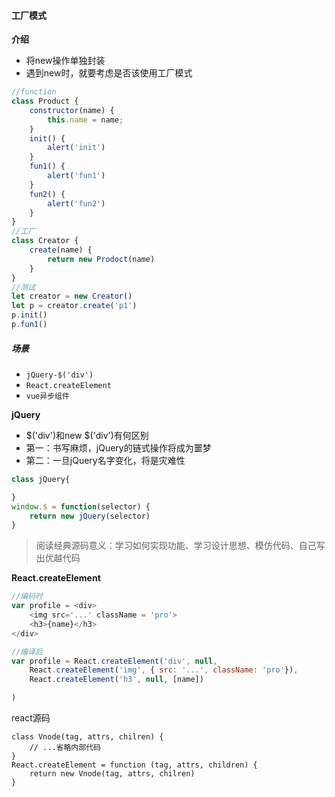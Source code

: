 #### 工厂模式

**介绍**
- 将new操作单独封装
- 遇到new时，就要考虑是否该使用工厂模式

```js
//function
class Product {
    constructor(name) {
        this.name = name;
    }
    init() {
        alert('init')
    }
    fun1() {
        alert('fun1')
    }
    fun2() {
        alert('fun2')
    }
}
//工厂
class Creator {
    create(name) {
        return new Prodoct(name)
    }
}
//测试
let creator = new Creator()
let p = creator.create('p1')
p.init()
p.fun1()
```

##### 场景
- `jQuery-$('div')`
- `React.createElement`
- `vue异步组件`

**jQuery**
- $('div')和new $('div')有何区别
- 第一：书写麻烦，jQuery的链式操作将成为噩梦
- 第二：一旦jQuery名字变化，将是灾难性
```js
class jQuery{

}
window.$ = function(selector) {
    return new jQuery(selector)
}
```

> 阅读经典源码意义：学习如何实现功能、学习设计思想、模仿代码、自己写出优越代码

**React.createElement**
```js
//编码时
var profile = <div>
    <img src='...' className = 'pro'>
    <h3>{name}</h3>
</div>
```

```js
//编译后
var profile = React.createElement('div', null, 
    React.createElement('img', { src: '...', className: 'pro'}),
    React.createElement('h3', null, [name])

)
```

react源码
```
class Vnode(tag, attrs, chilren) {
    // ...省略内部代码
}
React.createElement = function (tag, attrs, children) {
    return new Vnode(tag, attrs, chilren)
}
```
